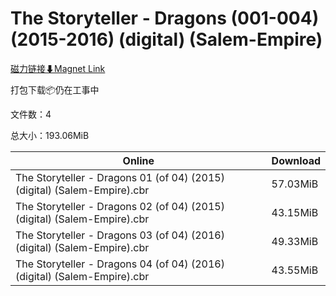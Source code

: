 # The Storyteller - Dragons (001-004) (2015-2016) (digital) (Salem-Empire)

[磁力链接⬇Magnet Link](magnet:?xt=urn:btih:480a2dd39d09ee200da07042560f6b8e704bd389&dn=The%20Storyteller%20-%20Dragons%20%28001-004%29%20%282015-2016%29%20%28digital%29%20%28Salem-Empire%29)

打包下载📦仍在工事中

文件数：4

总大小：193.06MiB

Online | Download
--- | ---
The Storyteller - Dragons 01 (of 04) (2015) (digital) (Salem-Empire).cbr | 57.03MiB
The Storyteller - Dragons 02 (of 04) (2015) (digital) (Salem-Empire).cbr | 43.15MiB
The Storyteller - Dragons 03 (of 04) (2016) (digital) (Salem-Empire).cbr | 49.33MiB
The Storyteller - Dragons 04 (of 04) (2016) (digital) (Salem-Empire).cbr | 43.55MiB
